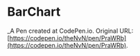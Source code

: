 # BarChart
 _A Pen created at CodePen.io. Original URL: [https://codepen.io/theNvN/pen/PraWRb](https://codepen.io/theNvN/pen/PraWRb).

 